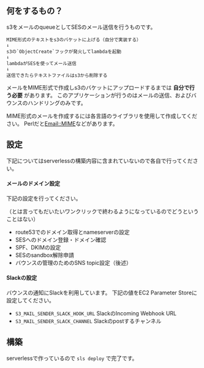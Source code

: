 ## 何をするもの？
s3をメールのqueueとしてSESのメール送信を行うものです。

```
MIME形式のテキストをs3のバケットに上げる（自分で実装する）
↓
s3の`ObjectCreate`フックが発火してlambdaを起動
↓
lambdaがSESを使ってメール送信
↓
送信できたらテキストファイルはs3から削除する
```

メールをMIME形式で作成しs3のバケットにアップロードするまでは **自分で行う必要** があります。
このアプリケーションが行うのはメールの送信、およびバウンスのハンドリングのみです。

MIME形式のメールを作成するには各言語のライブラリを使用して作成してください。
Perlだと[Email::MIME](http://search.cpan.org/~rjbs/Email-MIME/)などがあります。


## 設定
下記についてはserverlessの構築内容に含まれていないので各自で行ってください。


#### メールのドメイン設定
下記の設定を行ってください。

（とは言ってもだいたいワンクリックで終わるようになっているのでどうということはない）

 * route53でのドメイン取得とnameserverの設定
 * SESへのドメイン登録・ドメイン確認
 * SPF、DKIMの設定
 * SESのsandbox解除申請
 * バウンスの管理のためのSNS topic設定（後述）


#### Slackの設定
バウンスの通知にSlackを利用しています。
下記の値をEC2 Parameter Storeに設定してください。

 * `S3_MAIL_SENDER_SLACK_HOOK_URL` SlackのIncoming Webhook URL
 * `S3_MAIL_SENDER_SLACK_CHANNEL` Slackのpostするチャンネル


## 構築
serverlessで作っているので `sls deploy` で完了です。
